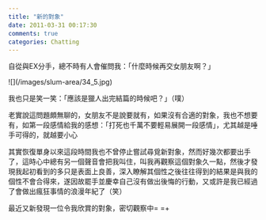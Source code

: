 ```yaml
---
title: "新的對象"
date: 2011-03-31 00:17:30
comments: true
categories: Chatting
---
```

<p>自從與EX分手，總不時有人會催問我：「什麼時候再交女朋友啊？」</p><p>![](/images/slum-area/34_5.jpg)</p><p>我也只是笑一笑：「應該是獵人出完結篇的時候吧？」（噗）</p><p>老實說這問題頗無聊的，女朋友不是說要就有，如果沒有合適的對象，我也不想要有，如第一段感情給我的感想：「打死也千萬不要輕易展開一段感情」，尤其越是唾手可得的，就越要小心</p><p>其實恢復單身以來這段時間我也不曾停止嘗試尋覓新對象，然而好幾次都要出手了，這時心中總有另一個聲音會把我叫住，叫我再觀察這個對象久一點，然後才發現我起初看到的多只是表面上良善，深入瞭解其個性之後往往得到的結果是與我的個性不會合得來，遂因故罷手並慶幸自己沒有做出後悔的行動，又或許是我已經過了會做出瘋狂事情的浪漫年紀了（笑）</p><p>最近又新發現一位令我欣賞的對象，密切觀察中= =+</p>
